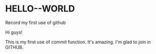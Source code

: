# HELLO--WORLD
Record my first use of github

Hi guys!

This is my first use of commit function. It's amazing.
I'm glad to join in GITHUB.
